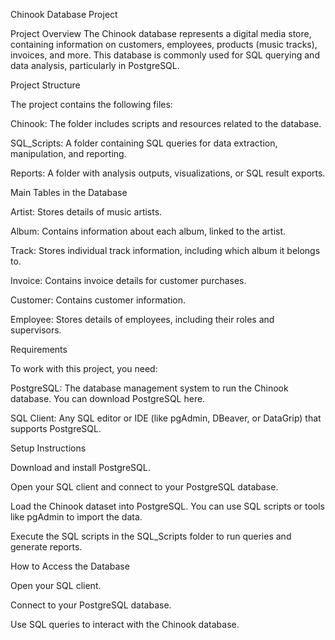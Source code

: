 Chinook Database Project

Project Overview
The Chinook database represents a digital media store, containing information on customers, employees, products (music tracks), invoices, and more. 
This database is commonly used for SQL querying and data analysis, particularly in PostgreSQL.

Project Structure

The project contains the following files:

Chinook: The folder includes scripts and resources related to the database.

SQL_Scripts: A folder containing SQL queries for data extraction, manipulation, and reporting.

Reports: A folder with analysis outputs, visualizations, or SQL result exports.

Main Tables in the Database

Artist: Stores details of music artists.

Album: Contains information about each album, linked to the artist.

Track: Stores individual track information, including which album it belongs to.

Invoice: Contains invoice details for customer purchases.

Customer: Contains customer information.

Employee: Stores details of employees, including their roles and supervisors.

Requirements

To work with this project, you need:

PostgreSQL: The database management system to run the Chinook database. You can download PostgreSQL here.

SQL Client: Any SQL editor or IDE (like pgAdmin, DBeaver, or DataGrip) that supports PostgreSQL.

Setup Instructions

Download and install PostgreSQL.

Open your SQL client and connect to your PostgreSQL database.

Load the Chinook dataset into PostgreSQL. You can use SQL scripts or tools like pgAdmin to import the data.

Execute the SQL scripts in the SQL_Scripts folder to run queries and generate reports.

How to Access the Database

Open your SQL client.

Connect to your PostgreSQL database.

Use SQL queries to interact with the Chinook database.
